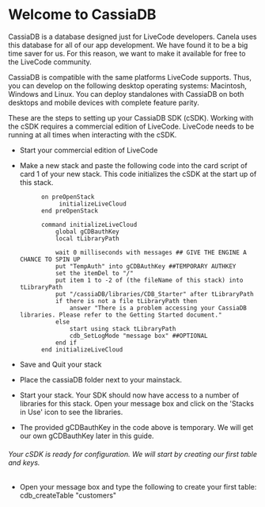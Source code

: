 # Welcome to CassiaDB

CassiaDB is a database designed just for LiveCode developers. Canela uses this database for all of our app development. We have found it to be a big time saver for us. For this reason, we want to make it available for free to the LiveCode community.

CassiaDB is compatible with the same platforms LiveCode supports. Thus, you can develop on the following desktop operating systems: Macintosh, Windows and Linux. You can deploy standalones with CassiaDB on both desktops and mobile devices with complete feature parity.

These are the steps to setting up your CassiaDB SDK (cSDK). Working with the cSDK requires a commercial edition of LiveCode. LiveCode needs to be running at all times when interacting with the cSDK.



* Start your commercial edition of LiveCode
* Make a new stack and paste the following code into the card script of card 1 of your new stack. This code initializes the cSDK at the start up of this stack.


			on preOpenStack
				 initializeLiveCloud
			end preOpenStack

			command initializeLiveCloud
				global gCDBauthKey
				local tLibraryPath

				wait 0 milliseconds with messages ## GIVE THE ENGINE A CHANCE TO SPIN UP
				put "TempAuth" into gCDBAuthKey ##TEMPORARY AUTHKEY
				set the itemDel to "/"
				put item 1 to -2 of (the fileName of this stack) into tLibraryPath
				put "/cassiaDB/libraries/CDB_Starter" after tLibraryPath
				if there is not a file tLibraryPath then
					answer "There is a problem accessing your CassiaDB libraries. Please refer to the Getting Started document."
				else
					start using stack tLibraryPath
					cdb_SetLogMode "message box" ##OPTIONAL
				end if
			end initializeLiveCloud


* Save and Quit your stack
* Place the cassiaDB folder next to your mainstack.
* Start your stack. Your SDK should now have access to a number of libraries for this stack. Open your message box and click on the 'Stacks in Use' icon to see the libraries.
* The provided gCDBauthKey in the code above is temporary. We will get our own gCDBauthKey later in this guide.

###### Your cSDK is ready for configuration. We will start by creating our first table and keys.

* Open your message box and type the following to create your first table: cdb_createTable "customers"


